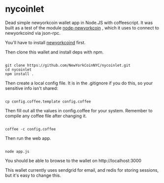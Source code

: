 nycoinlet
=======

Dead simple newyorkcoin wallet app in Node.JS with coffeescript. It was built as a test of the module [node-newyorkcoin](https://github.com/NewYorkCoinNYC/Node-NewYorkCoin) , which it uses to connect to newyorkcoind via json-rpc.

You'll have to install [newyorkcoind](https://github.com/NewYorkCoinNYC/nycoin) first.

Then clone this wallet and install deps with npm.

```

git clone https://github.com/NewYorkCoinNYC/nycoinlet.git
cd nycoinlet
npm install .

```

Then create a local config file. It is in the .gitignore if you do this, so your sensitive info isn't shared:

```

cp config.coffee.template config.coffee

```

Then fill out all the values in config.coffee for your system. Remember to compile any coffee file after changing it.

```

coffee -c config.coffee

```

Then run the web app.

```

node app.js

```

You should be able to browse to the wallet on http://localhost:3000

This wallet currently uses sendgrid for email, and redis for storing sessions, but it's easy to change this.


